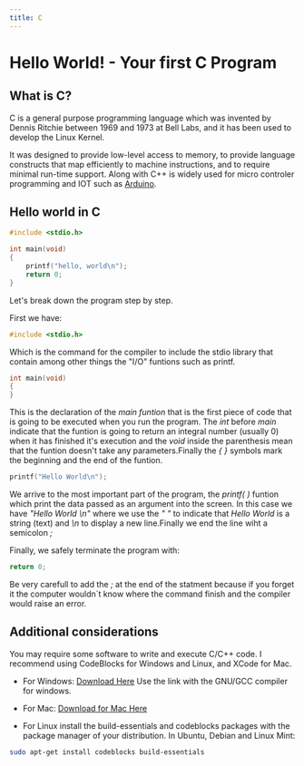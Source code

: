 ```yaml
---
title: C
---
```


# Hello World! - Your first C Program

## What is C?

C is a general purpose programming language which was invented by Dennis Ritchie between 1969 and 1973 at Bell Labs, and it has been used to develop the Linux Kernel. 

It was designed to provide low-level access to memory, to provide language constructs that map efficiently to machine instructions, and to require minimal run-time support. Along with C++ is widely used for micro controler programming and IOT such as <a href='https://www.arduino.cc/' target='_blank' rel='nofollow'>Arduino</a>.

## Hello world in C
```C
#include <stdio.h>

int main(void)
{
    printf("hello, world\n");
    return 0;
}
```

Let's break down the program step by step.

First we have:
```C
#include <stdio.h>
```
Which is the command for the compiler to include the stdio library that contain among other things the "I/O" funtions such as printf.

```C
int main(void)
{
}
```
 This is the declaration of the *main funtion* that is the first piece of code that is going to be executed when you run the program. The *int* before *main* indicate that the funtion is going to return an integral number (usually 0) when it has finished it's execution and the *void* inside the parenthesis mean that the funtion doesn't take any parameters.Finally the *{ }* symbols mark the beginning and the end of the funtion.
```C
printf("Hello World\n");
```
We arrive to the most important part of the program, the *printf( )* funtion which print the data passed as an argument into the screen.
In this case we have *"Hello World \n"* where we use the *" "* to indicate that *Hello World* is a string (text) and *\n* to display a new line.Finally we end the line wiht a semicolon *;*

Finally, we safely terminate the program with:

```C
return 0;
```

Be very carefull to add the *;* at the end of the statment because if you forget it the computer wouldn´t know where the command finish and the compiler would raise an error.

## Additional considerations

You may require some software to write and execute C/C++ code. I recommend using CodeBlocks for Windows and Linux, and XCode for Mac.

* For Windows: <a href='http://www.codeblocks.org/downloads/26' target='_blank' rel='nofollow'>Download Here</a>
 Use the link with the GNU/GCC compiler for windows.

* For Mac: <a href='https://developer.apple.com/xcode/' target='_blank' rel='nofollow'>Download for Mac Here</a>

* For Linux install the build-essentials and codeblocks packages with the package manager of your distribution. 
In Ubuntu, Debian and Linux Mint:
```bash
sudo apt-get install codeblocks build-essentials
```
